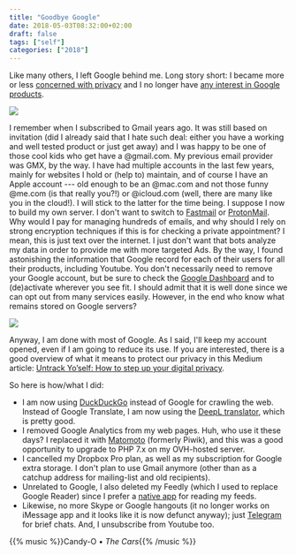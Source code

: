 ```yaml
---
title: "Goodbye Google"
date: 2018-05-03T08:32:00+02:00
draft: false
tags: ["self"]
categories: ["2018"]
---
```


Like many others, I left Google behind me. Long story short: I became more or less [concerned with privacy](https://spreadprivacy.com/privacy-simplified/) and I no longer have [any interest in Google products](https://macwright.org/2018/04/26/leaving-google.html). 

![](/img/2018-05-03-18-04-16.png)

I remember when I subscribed to Gmail years ago. It was still based on invitation (did I already said that I hate such deal: either you have a working and well tested product or just get away) and I was happy to be one of those cool kids who get have a @gmail.com. My previous email provider was GMX, by the way. I have had multiple accounts in the last few years, mainly for websites I hold or (help to) maintain, and of course I have an Apple account --- old enough to be an @mac.com and not those funny @me.com (is that really you?!) or @icloud.com (well, there are many like you in the cloud!). I will stick to the latter for the time being. I suppose I now to build my own server. I don't want to switch to [Fastmail](https://www.fastmail.com) or [ProtonMail](https://protonmail.com). Why would I pay for managing hundreds of emails, and why should I rely on strong encryption techniques if this is for checking a private appointment? I mean, this is just text over the internet. I just don't want that bots analyze my data in order to provide me with more targeted Ads. By the way, I found astonishing the information that Google record for each of their users for all their products, including Youtube. You don't necessarily need to remove your Google account, but be sure to check the [Google Dashboard](https://myaccount.google.com/privacy) and to (de)activate wherever you see fit. I should admit that it is well done since we can opt out from many services easily. However, in the end who know what remains stored on Google servers?

![](/img/2018-04-30-22-05-38.png)

Anyway, I am done with most of Google. As I said, I'll keep my account opened, even if I am going to reduce its use. If you are interested, there is a good overview of what it means to protect our privacy in this Medium article:
[Untrack Yo’self: How to step up your digital privacy](https://medium.com/@porcelainduck/untracked-yoself-digital-privacy-6ff3ae4edb84).

So here is how/what I did:

- I am now using [DuckDuckGo](https://duckduckgo.com) instead of Google for crawling the web. Instead of Google Translate, I am now using the [DeepL translator](https://www.deepl.com/translator), which is pretty good.
- I removed Google Analytics from my web pages. Huh, who use it these days? I replaced it with [Matomoto](https://matomo.org/download/) (formerly Piwik), and this was a good opportunity to upgrade to PHP 7.x on my OVH-hosted server.
- I cancelled my Dropbox Pro plan, as well as my subscription for Google extra storage. I don't plan to use Gmail anymore (other than as a catchup address for mailing-list and old recipients).
- Unrelated to Google, I also deleted my Feedly (which I used to replace Google Reader) since I prefer a [native app](/post/reeder-app) for reading my feeds.
- Likewise, no more Skype or Google hangouts (it no longer works on iMessage app and it looks like it is now defunct anyway); just [Telegram](https://telegram.org) for brief chats. And, I unsubscribe from Youtube too.

{{% music %}}Candy-O • *The Cars*{{% /music %}}
